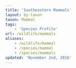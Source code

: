 ```yaml
---
title: 'Southeastern Mammals'
layout: by-taxon
taxon: Mammal
tags:
    - 'Species Profile'
url: /wildlife/mammals
aliases:
    - /wildlife/mammal
    - /species/mammal
    - /species/mammals
updated: 'November 2nd, 2016'
---
```

